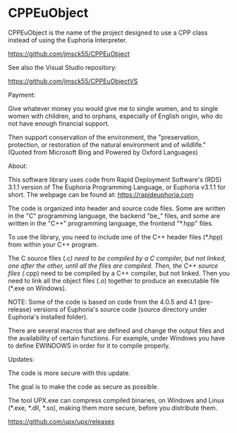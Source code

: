 # CPPEuObject
CPPEuObject is the name of the project designed to use a CPP class instead of using the Euphoria Interpreter.

https://github.com/jmsck55/CPPEuObject

See also the Visual Studio repository:

https://github.com/jmsck55/CPPEuObjectVS

Payment:

Give whatever money you would give me to single women, and to single women with children, and to orphans, especially of English origin, who do not have enough financial support.

Then support conservation of the environment, the "preservation, protection, or restoration of the natural environment and of wildlife." (Quoted from Microsoft Bing and Powered by Oxford Languages)

About:

This software library uses code from Rapid Deployment Software's (RDS) 3.1.1 version of The Euphoria Programming Language, or Euphoria v3.1.1 for short.
The webpage can be found at: https://rapideuphoria.com

The code is organized into header and source code files.  Some are written in the "C" programming language, the backend "be_" files, and some are written in the "C++" programming language, the frontend "*.hpp" files.

To use the library, you need to include one of the C++ header files (*.hpp) from within your C++ program.

The C source files (*.c) need to be compiled by a C compiler, but not linked, one after the other, until all the files are compiled.
Then, the C++ source files (*.cpp) need to be compiled by a C++ compiler, but not linked.
Then you need to link all the object files (*.o*) together to produce an executable file (*.exe on Windows).

NOTE: Some of the code is based on code from the 4.0.5 and 4.1 (pre-release) versions of Euphoria's source code (source directory under Euphoria's installed folder).

There are several macros that are defined and change the output files and the availability of certain functions.  For example, under Windows you have to define EWINDOWS in order for it to compile properly.

Updates:

The code is more secure with this update.

The goal is to make the code as secure as possible.

The tool UPX.exe can compress compiled binaries, on Windows and Linux (*.exe, *.dll, *.so), making them more secure, before you distribute them.

https://github.com/upx/upx/releases
